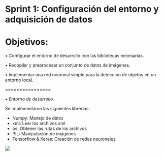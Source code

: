 # Sprint 1: Configuración del entorno y adquisición de datos
# Objetivos:
• Configurar el entorno de desarrollo con las bibliotecas necesarias.

• Recopilar y preprocesar un conjunto de datos de imágenes.

• Implementar una red neuronal simple para la detección de objetos en un entorno local.

================

• *Entorno de desarrollo*

Se implementaron las siguientes librerías:
- Numpy: Manejo de datos
- xml: Leer los archivos xml
- os: Obtener las rutas de los archivos
- PIL: Manipulación de imágenes
- Tensorflow & Keras: Creación de redes neuronales

![](https://github.com/DianaLlamoca/Proyecto-ObjectDetection/blob/main/SPRINT1/IM%C3%81GENES/lib.PNG)
